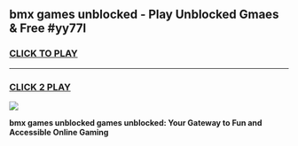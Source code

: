 
## bmx games unblocked - Play Unblocked Gmaes & Free #yy77l
<h3>
<a href="https://news.freeplayer.one?title=bmx_games_unblocked&ref=03M">CLICK TO PLAY</a></h3>
<hr>

<h3>
<a href="https://news.freeplayer.one?title=bmx_games_unblocked&ref=03M">CLICK 2 PLAY</a>
  
</h3>

<a href="https://news.freeplayer.one?title=bmx_games_unblocked&ref=03M"><img src="https://clearcache.store/games.png"></a>


**bmx games unblocked games unblocked: Your Gateway to Fun and Accessible Online Gaming**
